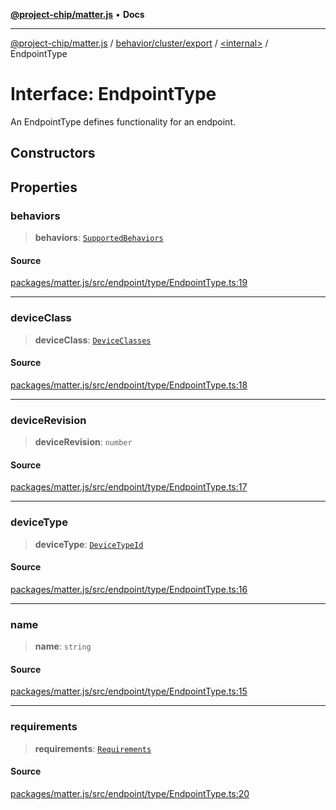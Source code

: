 [**@project-chip/matter.js**](../../../../../README.md) • **Docs**

***

[@project-chip/matter.js](../../../../../modules.md) / [behavior/cluster/export](../../README.md) / [\<internal\>](../README.md) / EndpointType

# Interface: EndpointType

An EndpointType defines functionality for an endpoint.

## Constructors

## Properties

### behaviors

> **behaviors**: [`SupportedBehaviors`](../README.md#supportedbehaviors)

#### Source

[packages/matter.js/src/endpoint/type/EndpointType.ts:19](https://github.com/project-chip/matter.js/blob/7a8cbb56b87d4ccf34bec5a9a95ab40a1711324f/packages/matter.js/src/endpoint/type/EndpointType.ts#L19)

***

### deviceClass

> **deviceClass**: [`DeviceClasses`](../../../../../device/export/enumerations/DeviceClasses.md)

#### Source

[packages/matter.js/src/endpoint/type/EndpointType.ts:18](https://github.com/project-chip/matter.js/blob/7a8cbb56b87d4ccf34bec5a9a95ab40a1711324f/packages/matter.js/src/endpoint/type/EndpointType.ts#L18)

***

### deviceRevision

> **deviceRevision**: `number`

#### Source

[packages/matter.js/src/endpoint/type/EndpointType.ts:17](https://github.com/project-chip/matter.js/blob/7a8cbb56b87d4ccf34bec5a9a95ab40a1711324f/packages/matter.js/src/endpoint/type/EndpointType.ts#L17)

***

### deviceType

> **deviceType**: [`DeviceTypeId`](../../../../../datatype/export/README.md#devicetypeid)

#### Source

[packages/matter.js/src/endpoint/type/EndpointType.ts:16](https://github.com/project-chip/matter.js/blob/7a8cbb56b87d4ccf34bec5a9a95ab40a1711324f/packages/matter.js/src/endpoint/type/EndpointType.ts#L16)

***

### name

> **name**: `string`

#### Source

[packages/matter.js/src/endpoint/type/EndpointType.ts:15](https://github.com/project-chip/matter.js/blob/7a8cbb56b87d4ccf34bec5a9a95ab40a1711324f/packages/matter.js/src/endpoint/type/EndpointType.ts#L15)

***

### requirements

> **requirements**: [`Requirements`](../namespaces/EndpointType/interfaces/Requirements.md)

#### Source

[packages/matter.js/src/endpoint/type/EndpointType.ts:20](https://github.com/project-chip/matter.js/blob/7a8cbb56b87d4ccf34bec5a9a95ab40a1711324f/packages/matter.js/src/endpoint/type/EndpointType.ts#L20)
